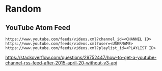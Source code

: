 # Random

## YouTube Atom Feed

    https://www.youtube.com/feeds/videos.xml?channel_id=<CHANNEL ID>
    https://www.youtube.com/feeds/videos.xml?user=<USERNAME>
    https://www.youtube.com/feeds/videos.xml?playlist_id=<PLAYLIST ID>

https://stackoverflow.com/questions/29752447/how-to-get-a-youtube-channel-rss-feed-after-2015-april-20-without-v3-api
